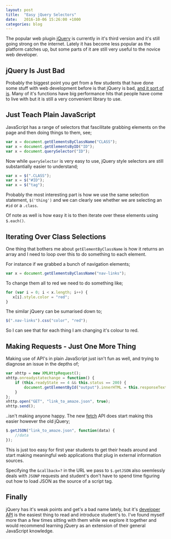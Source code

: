 ```yaml
---
layout: post
title:  "Easy jQuery Selectors"
date:   2016-10-06 15:26:00 +1000
categories: blog
---
```

The popular web plugin [jQuery](http://jquery.com) is currently in it's third version and it's still going strong on the internet. Lately it has become less popular as the platform catches up, but some parts of it are still very useful to the novice web developer.

## jQuery Is Just Bad
Probably the biggest point you get from a few students that have done some stuff with web development before is that jQuery is bad, [and it sort of is](https://github.com/jquery/jquery.com/issues/88#issuecomment-72400007). Many of it's functions have big performance hits that people have come to live with but it is still a very convenient library to use.

## Just Teach Plain JavaScript
JavaScript has a range of selectors that fascilitate grabbing elements on the page and then doing things to them, see;

```js
var x = document.getElementsByClassName("CLASS");
var x = document.getElementsByID("ID");
var x = document.querySelector("ID");
```

Now while `querySelector` is very easy to use, jQuery style selectors are still substantially easier to understand;

```js
var x = $(".CLASS");
var x = $("#ID");
var x = $("tag");
```

Probably the most interesting part is how we use the same selection statement, `$('thing')` and we can clearly see whether we are selecting an `#id` or a `.class`. 

Of note as well is how easy it is to then iterate over these elements using `$.each()`.

## Iterating Over Class Selections
One thing that bothers me about `getElementByClassName` is how it returns an array and I need to loop over this to do something to each element.

For instance if we grabbed a bunch of navigation elements;

```js
var x = document.getElementsByClassName("nav-links");
```

To change them all to red we need to do something like;

```js
for (var i = 0; i < x.length; i++) {
   x[i].style.color = "red";
}
```

The similar jQuery can be sumarised down to;

```js
$(".nav-links").css("color", "red");
```

So I can see that for each thing I am changing it's colour to red.

## Making Requests - Just One More Thing
Making use of API's in plain JavaScript just isn't fun as well, and trying to diagnose an issue in the depths of;

```js
var xhttp = new XMLHttpRequest();
xhttp.onreadystatechange = function() {
    if (this.readyState == 4 && this.status == 200) {
        document.getElementById("output").innerHTML = this.responseText;
    }
};
xhttp.open("GET", "link_to_amaze.json", true);
xhttp.send();
```

..isn't making anyone happy. The new [fetch](https://developer.mozilla.org/en/docs/Web/API/Fetch_API) API does start making this easier however the old jQuery;

```js
$.getJSON("link_to_amaze.json", function(data) {
    //data 
});
```

This is just too easy for first year students to get their heads around and start making meaningful web applications that plug in external information sources.

Specifying the `&callback=?` in the URL we pass to `$.getJSON` also seemlessly deals with `JSONP` requests and student's don't have to spend time figuring out how to load JSON as the source of a script tag.

## Finally
jQuery has it's weak points and get's a bad name lately, but it's [developer API](http://api.jquery.com/) is the easiest thing to read and introduce student's to. I've found myself more than a few times sitting with them while we explore it together and would recommend learning jQuery as an extension of their general JavaScript knowledge.
